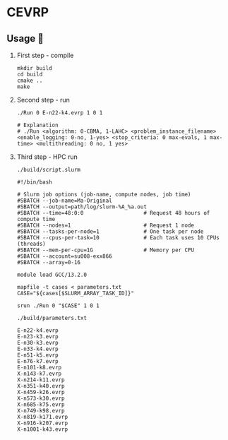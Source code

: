 # CEVRP

## Usage :dog:

1. First step - compile

   ```shell
   mkdir build
   cd build
   cmake ..
   make
   ```

2. Second step - run

   ```shell
   ./Run 0 E-n22-k4.evrp 1 0 1
   
   # Explanation
   # ./Run <algorithm: 0-CBMA, 1-LAHC> <problem_instance_filename> <enable_logging: 0-no, 1-yes> <stop_criteria: 0 max-evals, 1 max-time> <multithreading: 0 no, 1 yes> 
   ```
3. Third step - HPC run 

   `./build/script.slurm`
   ```shell
   #!/bin/bash
   
   # Slurm job options (job-name, compute nodes, job time)
   #SBATCH --job-name=Ma-Original
   #SBATCH --output=path/log/slurm-%A_%a.out
   #SBATCH --time=48:0:0                   # Request 48 hours of compute time
   #SBATCH --nodes=1                       # Request 1 node
   #SBATCH --tasks-per-node=1              # One task per node
   #SBATCH --cpus-per-task=10              # Each task uses 10 CPUs (threads)
   #SBATCH --mem-per-cpu=1G                # Memory per CPU
   #SBATCH --account=su008-exx866
   #SBATCH --array=0-16

   module load GCC/13.2.0

   mapfile -t cases < parameters.txt
   CASE="${cases[$SLURM_ARRAY_TASK_ID]}"

   srun ./Run 0 "$CASE" 1 0 1 
   ```
   
   `./build/parameters.txt`
   ```shell
   E-n22-k4.evrp
   E-n23-k3.evrp
   E-n30-k3.evrp
   E-n33-k4.evrp
   E-n51-k5.evrp
   E-n76-k7.evrp
   E-n101-k8.evrp
   X-n143-k7.evrp
   X-n214-k11.evrp
   X-n351-k40.evrp
   X-n459-k26.evrp
   X-n573-k30.evrp
   X-n685-k75.evrp
   X-n749-k98.evrp
   X-n819-k171.evrp
   X-n916-k207.evrp
   X-n1001-k43.evrp
   ```